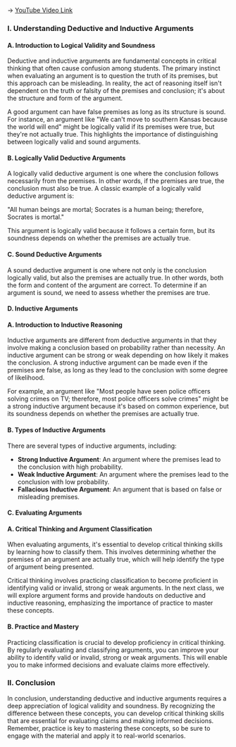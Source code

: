 -> [YouTube Video Link](https://www.youtube.com/watch?v=fN0aXYCWuE8&list=PLE2A771BBA7773B62&index=7&pp=iAQB)

### I. Understanding Deductive and Inductive Arguments
#### A. Introduction to Logical Validity and Soundness

Deductive and inductive arguments are fundamental concepts in critical thinking that often cause confusion among students. The primary instinct when evaluating an argument is to question the truth of its premises, but this approach can be misleading. In reality, the act of reasoning itself isn't dependent on the truth or falsity of the premises and conclusion; it's about the structure and form of the argument.

A good argument can have false premises as long as its structure is sound. For instance, an argument like "We can't move to southern Kansas because the world will end" might be logically valid if its premises were true, but they're not actually true. This highlights the importance of distinguishing between logically valid and sound arguments.

#### B. Logically Valid Deductive Arguments

A logically valid deductive argument is one where the conclusion follows necessarily from the premises. In other words, if the premises are true, the conclusion must also be true. A classic example of a logically valid deductive argument is:

"All human beings are mortal; Socrates is a human being; therefore, Socrates is mortal."

This argument is logically valid because it follows a certain form, but its soundness depends on whether the premises are actually true.

#### C. Sound Deductive Arguments

A sound deductive argument is one where not only is the conclusion logically valid, but also the premises are actually true. In other words, both the form and content of the argument are correct. To determine if an argument is sound, we need to assess whether the premises are true.

#### D. Inductive Arguments
#### A. Introduction to Inductive Reasoning

Inductive arguments are different from deductive arguments in that they involve making a conclusion based on probability rather than necessity. An inductive argument can be strong or weak depending on how likely it makes the conclusion. A strong inductive argument can be made even if the premises are false, as long as they lead to the conclusion with some degree of likelihood.

For example, an argument like "Most people have seen police officers solving crimes on TV; therefore, most police officers solve crimes" might be a strong inductive argument because it's based on common experience, but its soundness depends on whether the premises are actually true.

#### B. Types of Inductive Arguments

There are several types of inductive arguments, including:

* **Strong Inductive Argument**: An argument where the premises lead to the conclusion with high probability.
* **Weak Inductive Argument**: An argument where the premises lead to the conclusion with low probability.
* **Fallacious Inductive Argument**: An argument that is based on false or misleading premises.

#### C. Evaluating Arguments
#### A. Critical Thinking and Argument Classification

When evaluating arguments, it's essential to develop critical thinking skills by learning how to classify them. This involves determining whether the premises of an argument are actually true, which will help identify the type of argument being presented.

Critical thinking involves practicing classification to become proficient in identifying valid or invalid, strong or weak arguments. In the next class, we will explore argument forms and provide handouts on deductive and inductive reasoning, emphasizing the importance of practice to master these concepts.

#### B. Practice and Mastery

Practicing classification is crucial to develop proficiency in critical thinking. By regularly evaluating and classifying arguments, you can improve your ability to identify valid or invalid, strong or weak arguments. This will enable you to make informed decisions and evaluate claims more effectively.

### II. Conclusion
In conclusion, understanding deductive and inductive arguments requires a deep appreciation of logical validity and soundness. By recognizing the difference between these concepts, you can develop critical thinking skills that are essential for evaluating claims and making informed decisions. Remember, practice is key to mastering these concepts, so be sure to engage with the material and apply it to real-world scenarios.